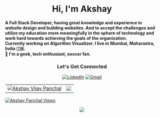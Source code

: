 <h1 align="center">Hi, I'm Akshay</h1>
<h4>A Full Stack Developer, having great knowledge and experience in website design and building websites.
  And to accept the challenges and utilize my education more meaningfully in the sphere
of technology and work hard towards achieving the goals of the organization. <br> Currently working on Algorithm Visualizer. I live in Mumbai, Maharastra, India 🇮🇳. 
<br>🙌 I'm a geek, tech enthusiast, soccer fan.</p></h4>

<h3 align="center">Let's Get Connected</h3>

<div align="center">
<a  href="https://www.linkedin.com/in/akshay-panchal-542885212/" target="_blank"><img alt="LinkedIn" src="https://img.shields.io/badge/linkedin%20-%230077B5.svg?&style=for-the-badge&logo=linkedin&logoColor=white" /></a>
<a href="mailto:panchalakshay2708@gmail.com"><img  alt="Gmail" src="https://img.shields.io/badge/Gmail-D14836?style=for-the-badge&logo=gmail&logoColor=white" />

</div>

  <table>
  <tr>
    <td><img src="https://github-readme-stats.vercel.app/api?username=Akshay270802&show_icons=true&theme=dark&locale=en" alt="Akshay Vijay Panchal" /></td>
    <td><img src="https://github-readme-stats.vercel.app/api/top-langs?username=Akshay270802&show_icons=true&theme=dark&locale=en&layout=compact"/></td>
  </tr>
</table>

<div align="center">
  <p align="left"> <img src="https://komarev.com/ghpvc/?username=Akshay270802&label=Profile%20views&color=6805D3&style=flat" alt="Akshay Panchal Views" /> </p>
<div align="center">
    <p><img align="center" src="https://github-readme-streak-stats.herokuapp.com/?user=Akshay270802&theme=dark"/></p>
</div>

